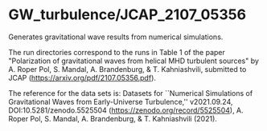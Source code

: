 # GW_turbulence/JCAP_2107_05356

Generates gravitational wave results from numerical simulations.

The run directories correspond to the runs in Table 1 of the paper "Polarization of gravitational waves
from helical MHD turbulent sources" by A. Roper Pol, S. Mandal, A. Brandenburg, & T. Kahniashvili,
submitted to JCAP (https://arxiv.org/pdf/2107.05356.pdf).

The reference for the data sets is: Datasets for ``Numerical Simulations of Gravitational Waves from Early-Universe Turbulence,'' v2021.09.24,
DOI:10.5281/zenodo.5525504 (https://zenodo.org/record/5525504), A. Roper Pol, S. Mandal, A. Brandenburg, & T. Kahniashvili (2021).
